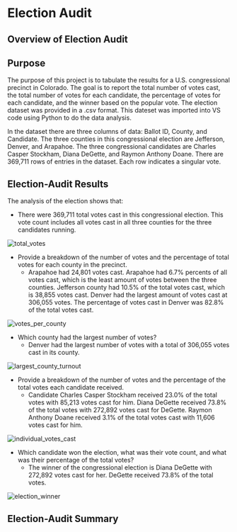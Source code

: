 # Election Audit
## Overview of Election Audit
## Purpose
The purpose of this project is to tabulate the results for a U.S. congressional precinct in Colorado. The goal is to report the total number of votes cast, the total number of votes for each candidate, the percentage of votes for each candidate, and the winner based on the popular vote. The election dataset was provided in a .csv format. This dateset was imported into VS code using Python to do the data analysis. 

In the dataset there are three columns of data: Ballot ID, County, and Candidate. The three counties in this congressional election are Jefferson, Denver, and Arapahoe. The three congressional candidates are Charles Casper Stockham, Diana DeGette, and Raymon Anthony Doane. There are 369,711 rows of entries in the dataset. Each row indicates a singular vote. 

## Election-Audit Results

The analysis of the election shows that:
* There were 369,711 total votes cast in this congressional election. This vote count includes all votes cast in all three counties for the three candidates running. 
 
![total_votes](https://user-images.githubusercontent.com/111299372/197276268-1d2ca1e3-3adb-48fc-9854-41b6d39e0528.png)

* Provide a breakdown of the number of votes and the percentage of total votes for each county in the precinct. 
	- Arapahoe had 24,801 votes cast. Arapahoe had 6.7% percents of all votes cast, which is the least amount of votes between the three counties. Jefferson county had 10.5% of the total votes cast, which is 38,855 votes cast. Denver had the largest amount of votes cast at 306,055 votes. The percentage of votes cast in Denver was 82.8% of the total votes cast. 

![votes_per_county](https://user-images.githubusercontent.com/111299372/197276287-d43e88d9-fd82-4244-bee1-e4060e74c675.png)

* Which county had the largest number of votes?
	- Denver had the largest number of votes with a total of 306,055 votes cast in its county. 

![largest_county_turnout](https://user-images.githubusercontent.com/111299372/197276306-b4532e58-e4e5-49af-a029-6684d65b8ad5.png)

* Provide a breakdown of the number of votes and the percentage of the total votes each candidate received.
	- Candidate Charles Casper Stockham received 23.0% of the total votes with 85,213 votes cast for him. Diana DeGette received 73.8% of the total votes with 272,892 votes cast for DeGette. Raymon Anthony Doane received 3.1% of the total votes cast with 11,606 votes cast for him. 

![individual_votes_cast](https://user-images.githubusercontent.com/111299372/197276319-a70eb712-763f-4d43-b9f3-d504bd6476a7.png)

* Which candidate won the election, what was their vote count, and what was their percentage of the total votes?
	- The winner of the congressional election is Diana DeGette with 272,892 votes cast for her. DeGette received 73.8% of the total votes. 

![election_winner](https://user-images.githubusercontent.com/111299372/197276334-578eb0bd-b439-4c6f-9f54-a5c620391c22.png)

		

## Election-Audit Summary
